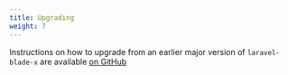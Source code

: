 ```yaml
---
title: Upgrading
weight: 7
---
```


Instructions on how to upgrade from an earlier major version of `laravel-blade-x` are available  [on GitHub](https://github.com/spatie/laravel-blade-x/blob/master/UPGRADING.md)

